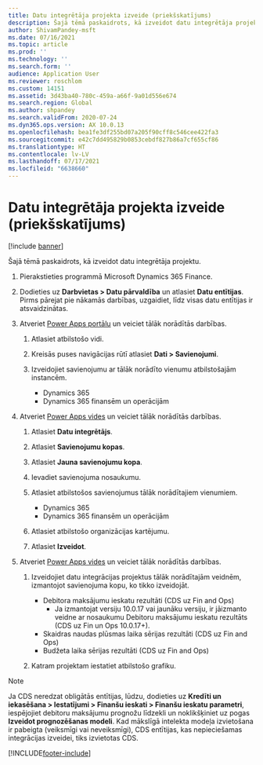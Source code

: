 ```yaml
---
title: Datu integrētāja projekta izveide (priekšskatījums)
description: Šajā tēmā paskaidrots, kā izveidot datu integrētāja projektu.
author: ShivamPandey-msft
ms.date: 07/16/2021
ms.topic: article
ms.prod: ''
ms.technology: ''
ms.search.form: ''
audience: Application User
ms.reviewer: roschlom
ms.custom: 14151
ms.assetid: 3d43ba40-780c-459a-a66f-9a01d556e674
ms.search.region: Global
ms.author: shpandey
ms.search.validFrom: 2020-07-24
ms.dyn365.ops.version: AX 10.0.13
ms.openlocfilehash: bea1fe3df255bd07a205f90cff8c546cee422fa3
ms.sourcegitcommit: e42c7dd495829b0853cebdf827b86a7cf655cf86
ms.translationtype: HT
ms.contentlocale: lv-LV
ms.lasthandoff: 07/17/2021
ms.locfileid: "6638660"
---
```

# <a name="create-a-data-integrator-project-preview"></a>Datu integrētāja projekta izveide (priekšskatījums)

[!include [banner](../includes/banner.md)]

Šajā tēmā paskaidrots, kā izveidot datu integrētāja projektu.

1. Pierakstieties programmā Microsoft Dynamics 365 Finance.
2. Dodieties uz **Darbvietas \> Datu pārvaldība** un atlasiet **Datu entītijas**. Pirms pārejat pie nākamās darbības, uzgaidiet, līdz visas datu entītijas ir atsvaidzinātas.
3. Atveriet [Power Apps portālu](https://make.powerapps.com/) un veiciet tālāk norādītās darbības.

    1. Atlasiet atbilstošo vidi.
    2. Kreisās puses navigācijas rūtī atlasiet **Dati \> Savienojumi**.
    3. Izveidojiet savienojumu ar tālāk norādīto vienumu atbilstošajām instancēm.

        - Dynamics 365
        - Dynamics 365 finansēm un operācijām

4. Atveriet [Power Apps vides](https://admin.powerapps.com/environments) un veiciet tālāk norādītās darbības.

    1. Atlasiet **Datu integrētājs**.
    2. Atlasiet **Savienojumu kopas**.
    3. Atlasiet **Jauna savienojumu kopa**.
    4. Ievadiet savienojuma nosaukumu.
    5. Atlasiet atbilstošos savienojumus tālāk norādītajiem vienumiem.

        - Dynamics 365
        - Dynamics 365 finansēm un operācijām

    6. Atlasiet atbilstošo organizācijas kartējumu.
    7. Atlasiet **Izveidot**.

5. Atveriet [Power Apps vides](https://admin.powerapps.com/environments) un veiciet tālāk norādītās darbības.  

    1. Izveidojiet datu integrācijas projektus tālāk norādītajām veidnēm, izmantojot savienojuma kopu, ko tikko izveidojāt.

        - Debitora maksājumu ieskatu rezultāti (CDS uz Fin and Ops)
            - Ja izmantojat versiju 10.0.17 vai jaunāku versiju, ir jāizmanto veidne ar nosaukumu Debitoru maksājumu ieskatu rezultāts (CDS uz Fin un Ops 10.0.17+).
        - Skaidras naudas plūsmas laika sērijas rezultāti (CDS uz Fin and Ops)
        - Budžeta laika sērijas rezultāti (CDS uz Fin and Ops)

    2. Katram projektam iestatiet atbilstošo grafiku.

> [!NOTE]
> Ja CDS neredzat obligātās entītijas, lūdzu, dodieties uz **Kredīti un iekasēšana > Iestatījumi > Finanšu ieskati > Finanšu ieskatu parametri**, iespējojiet debitoru maksājumu prognožu līdzekli un noklikšķiniet uz pogas **Izveidot prognozēšanas modeli**. Kad mākslīgā intelekta modeļa izvietošana ir pabeigta (veiksmīgi vai neveiksmīgi), CDS entītijas, kas nepieciešamas integrācijas izveidei, tiks izvietotas CDS.

[!INCLUDE[footer-include](../../includes/footer-banner.md)]
